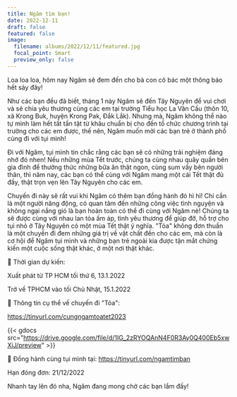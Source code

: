 ```yaml
---
title: Ngăm tìm bạn!
date: 2022-12-11
draft: false
featured: false
image:
  filename: albums/2022/12/11/featured.jpg
  focal_point: Smart
  preview_only: false
---
```


Loa loa loa, hôm nay Ngăm sẽ đem đến cho bà con cô bác một thông báo hết sảy đây!

Như các bạn đều đã biết, tháng 1 này Ngăm sẽ đến Tây Nguyên để vui chơi và sẻ chia yêu thương cùng các em tại trường
Tiểu học La Văn Cầu (thôn 10, xã Krong Buk, huyện Krong Pak, Đắk Lắk). Nhưng mà, Ngăm không thể nào tự mình làm hết tất
tần tật từ khâu chuẩn bị cho đến tổ chức chương trình tại trường cho các em được, thế nên, Ngăm muốn mời các bạn trẻ ở
thành phố cùng đi với tụi [](<>)mình!

Đi với Ngăm, tụi mình tin chắc rằng các bạn sẽ có những trải nghiệm đáng nhớ đó nhen! Nếu những mùa Tết trước, chúng ta
cùng nhau quây quần bên gia đình để thưởng thức những bữa ăn thật ngon, cùng sum vầy bên người thân, thì năm nay, các
bạn có thể cùng với Ngăm mang một cái Tết thật đủ đầy, thật trọn vẹn lên Tây Nguyên cho các em.

Chuyến đi này sẽ rất vui khi Ngăm có thêm bạn đồng hành đó hì hì! Chỉ cần là một người năng động, có quan tâm đến những
công việc tình nguyện và không ngại nắng gió là bạn hoàn toàn có thể đi cùng với Ngăm nè! Chúng ta sẽ được cùng với nhau
lan tỏa ấm áp, tình yêu thương để giúp đỡ, hỗ trợ cho tụi nhỏ ở Tây Nguyên có một mùa Tết thật ý nghĩa. "Tỏa" không đơn
thuần là một chuyến đi đem những giá trị về vật chất đến cho các em, mà còn là cơ hội để Ngăm tụi mình và những bạn trẻ
ngoài kia được tận mắt chứng kiến một cuộc sống thật khác, ở một nơi thật khác.

🌻 Thời gian dự kiến:

Xuất phát từ TP HCM tối thứ 6, 13.1.2022

Trở về TPHCM vào tối Chủ Nhật, 15.1.2022

🌻 Thông tin cụ thể về chuyến đi "Tỏa":

https://tinyurl.com/cungngamtoatet2023

{{< gdocs src="https://drive.google.com/file/d/1IG_2zRYOQAnN4F0R3Ay0Q400Eb5xwXiJ/preview" >}}

🌻 Đồng hành cùng tụi mình tại: https://tinyurl.com/ngamtimban

Hạn đóng đơn: 21/12/2022

Nhanh tay lên đó nha, Ngăm đang mong chờ các bạn lắm đấy!
